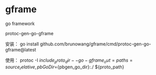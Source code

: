 # gframe
go framework

protoc-gen-go-gframe

安装：
  go install github.com/brunowang/gframe/cmd/protoc-gen-go-gframe@latest
  
使用：
  protoc -I ${include_proto_dir} --go-gframe_out=paths=source_relative,pbGoDir=${pbgen_go_dir}:./ ${proto_path}
